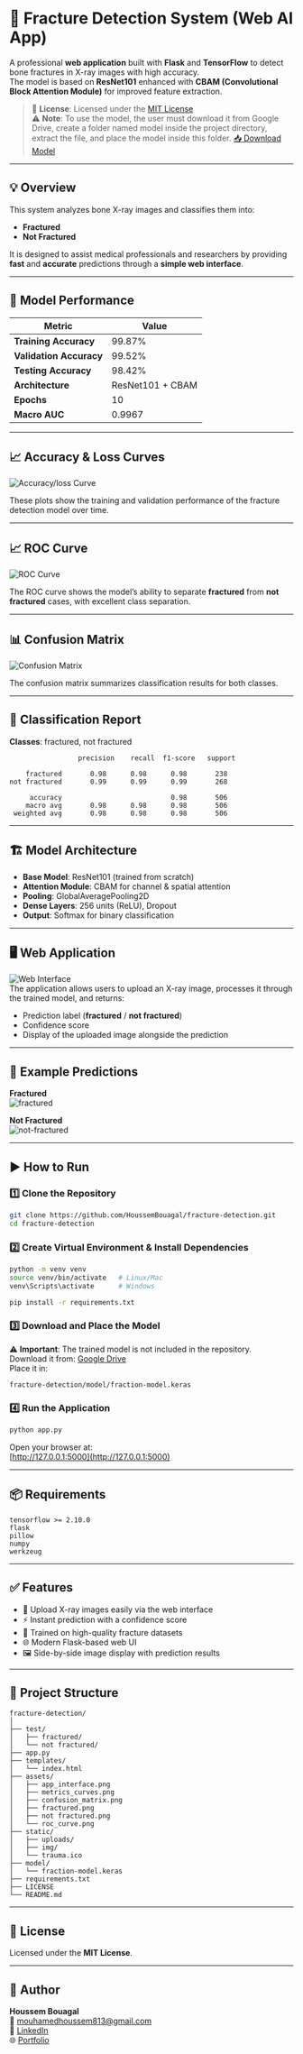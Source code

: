 # 🩻 Fracture Detection System (Web AI App)

A professional **web application** built with **Flask** and **TensorFlow** to detect bone fractures in X-ray images with high accuracy.  
The model is based on **ResNet101** enhanced with **CBAM (Convolutional Block Attention Module)** for improved feature extraction.

> 📖 **License**: Licensed under the [MIT License](#-license)  
> ⚠ **Note**: To use the model, the user must download it from Google Drive, create a folder named model inside the project directory, extract the file, and place the model inside this folder. 
> [📥 Download Model](https://drive.google.com/file/d/11dzRztVvQfnlqYvubLQ2OaVESjsz9q_D/view?usp=sharing)

---

## 💡 Overview

This system analyzes bone X-ray images and classifies them into:

- **Fractured**
- **Not Fractured**

It is designed to assist medical professionals and researchers by providing **fast** and **accurate** predictions through a **simple web interface**.

---

## 🎯 Model Performance

| Metric                 | Value    |
|------------------------|----------|
| **Training Accuracy**  | 99.87%   |
| **Validation Accuracy**| 99.52%   |
| **Testing Accuracy**   | 98.42%   |
| **Architecture**       | ResNet101 + CBAM |
| **Epochs**             | 10               |
| **Macro AUC**          | 0.9967   |


---

## 📈 Accuracy & Loss Curves

![Accuracy/loss Curve](assets/metrics_curves.png)  

These plots show the training and validation performance of the fracture detection model over time.

---

## 📈 ROC Curve

![ROC Curve](assets/roc_curve.png)  

The ROC curve shows the model’s ability to separate **fractured** from **not fractured** cases, with excellent class separation.

---

## 📊 Confusion Matrix

![Confusion Matrix](assets/confusion_matrix.png)  

The confusion matrix summarizes classification results for both classes.

---

## 🧾 Classification Report

**Classes**: fractured, not fractured

```
                 precision    recall  f1-score   support

    fractured       0.98      0.98      0.98       238
not fractured       0.99      0.99      0.99       268

     accuracy                           0.98       506
    macro avg       0.98      0.98      0.98       506
 weighted avg       0.98      0.98      0.98       506
```

---

## 🏗 Model Architecture

- **Base Model**: ResNet101 (trained from scratch)
- **Attention Module**: CBAM for channel & spatial attention
- **Pooling**: GlobalAveragePooling2D
- **Dense Layers**: 256 units (ReLU), Dropout
- **Output**: Softmax for binary classification

---

## 🖥 Web Application

![Web Interface](assets/app_interface.png)  
The application allows users to upload an X-ray image, processes it through the trained model, and returns:

- Prediction label (**fractured** / **not fractured**)
- Confidence score
- Display of the uploaded image alongside the prediction

---

## 🧪 Example Predictions

**Fractured**  
![fractured](assets/fractured.png)  

**Not Fractured**  
![not-fractured](assets/not-fractured.png)  

---

## ▶ How to Run

### 1️⃣ Clone the Repository

```bash
git clone https://github.com/HoussemBouagal/fracture-detection.git
cd fracture-detection
```

### 2️⃣ Create Virtual Environment & Install Dependencies

```bash
python -m venv venv
source venv/bin/activate   # Linux/Mac
venv\Scripts\activate      # Windows

pip install -r requirements.txt
```

### 3️⃣ Download and Place the Model

⚠ **Important**: The trained model is not included in the repository.  
Download it from: [Google Drive](https://drive.google.com/file/d/1YcEMqlBmMx0nK2TWZVxDb-OpZTZHTg5n/view)  
Place it in:

```
fracture-detection/model/fraction-model.keras
```

### 4️⃣ Run the Application

```bash
python app.py
```

Open your browser at:  
[http://127.0.0.1:5000](http://127.0.0.1:5000)

---

## 📦 Requirements

```
tensorflow >= 2.10.0
flask
pillow
numpy
werkzeug
```

---

## ✅ Features

- 📂 Upload X-ray images easily via the web interface  
- ⚡ Instant prediction with a confidence score  
- 🧠 Trained on high-quality fracture datasets  
- 🌐 Modern Flask-based web UI  
- 🖼 Side-by-side image display with prediction results  

---

## 📂 Project Structure

```
fracture-detection/
│
├── test/
│   ├── fractured/
│   └── not fractured/
├── app.py
├── templates/
│   └── index.html
├── assets/
│   ├── app_interface.png
│   ├── metrics_curves.png
│   ├── confusion_matrix.png
│   ├── fractured.png
│   ├── not fractured.png
│   └── roc_curve.png
├── static/
│   ├── uploads/
│   ├── img/
│   └── trauma.ico
├── model/
│   └── fraction-model.keras
├── requirements.txt
├── LICENSE                     
└── README.md
```

---

## 📄 License

Licensed under the **MIT License**.

---

## 👤 Author

**Houssem Bouagal**  
📧 [mouhamedhoussem813@gmail.com](mailto:mouhamedhoussem813@gmail.com)  
🔗 [LinkedIn](https://www.linkedin.com/in/houssem-eddine-bouagal-98025a297)  
🌐 [Portfolio](https://houssembouagal.github.io/Portfolio/)
